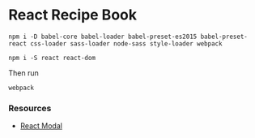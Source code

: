 # React Recipe Book

```
npm i -D babel-core babel-loader babel-preset-es2015 babel-preset-react css-loader sass-loader node-sass style-loader webpack

npm i -S react react-dom
```

Then run
```
webpack
```


### Resources 
- [React Modal](https://github.com/reactjs/react-modal)